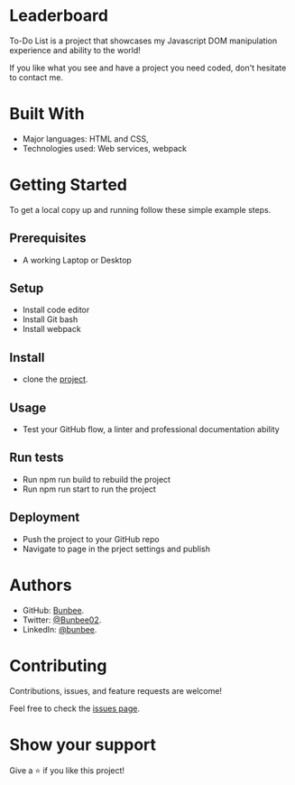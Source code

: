 # Leaderboard

To-Do List is a project that showcases my Javascript DOM manipulation experience and ability to the world!


If you like what you see and have a project you need coded, don't hesitate to contact me.


# Built With


- Major languages: HTML and CSS,
- Technologies used: Web services, webpack


# Getting Started


To get a local copy up and running follow these simple example steps.

## Prerequisites 
- A working Laptop or Desktop
## Setup
- Install code editor
- Install Git bash
- Install webpack
## Install
- clone the [project](https://github.com/mutinhiri/Leaderboard).
## Usage
- Test your GitHub flow, a linter and professional documentation ability
## Run tests
- Run npm run build to rebuild the project
- Run npm run start to run the project
## Deployment
- Push the project to your GitHub repo
- Navigate to page in the prject settings and publish
# Authors

- GitHub: [Bunbee](https://github.com/mutinhiri).
- Twitter: [@Bunbee02](https://twitter.com/Bunbee02).
- LinkedIn: [@bunbee](https://www.linkedin.com/in/bunbee).

# Contributing

Contributions, issues, and feature requests are welcome!

Feel free to check the [issues page](https://github.com/mutinhiri/Leaderboard/issues).

# Show your support

Give a :star: if you like this project!

